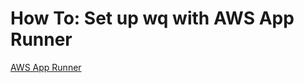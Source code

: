 How To: Set up wq with AWS App Runner
=====================================

[AWS App Runner][apprunner]

[apprunner]: https://aws.amazon.com/apprunner/